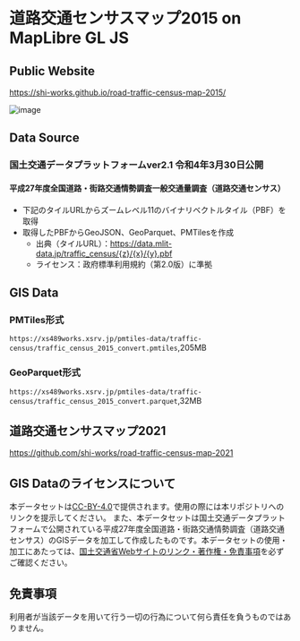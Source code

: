 # 道路交通センサスマップ2015 on MapLibre GL JS
## Public Website
https://shi-works.github.io/road-traffic-census-map-2015/

![image](https://github.com/shi-works/road-traffic-census-map-2015/assets/71203808/02f24eb4-8737-4d68-a9ce-52082e7c98ba)

## Data Source
### 国土交通データプラットフォームver2.1 令和4年3月30日公開
#### 平成27年度全国道路・街路交通情勢調査一般交通量調査（道路交通センサス）
- 下記のタイルURLからズームレベル11のバイナリベクトルタイル（PBF）を取得
- 取得したPBFからGeoJSON、GeoParquet、PMTilesを作成
  - 出典（タイルURL）：https://data.mlit-data.jp/traffic_census/{z}/{x}/{y}.pbf
  - ライセンス：政府標準利用規約（第2.0版）に準拠

## GIS Data
### PMTiles形式
`https://xs489works.xsrv.jp/pmtiles-data/traffic-census/traffic_census_2015_convert.pmtiles`,205MB
### GeoParquet形式
`https://xs489works.xsrv.jp/pmtiles-data/traffic-census/traffic_census_2015_convert.parquet`,32MB

## 道路交通センサスマップ2021
https://github.com/shi-works/road-traffic-census-map-2021

## GIS Dataのライセンスについて
本データセットは[CC-BY-4.0](https://pmtiles-data.s3.ap-northeast-1.amazonaws.com/traffic-accident/LICENSE)で提供されます。使用の際には本リポジトリへのリンクを提示してください。
また、本データセットは国土交通データプラットフォームで公開されている平成27年度全国道路・街路交通情勢調査（道路交通センサス）のGISデータを加工して作成したものです。本データセットの使用・加工にあたっては、[国土交通省Webサイトのリンク・著作権・免責事項](https://www.mlit.go.jp/link.html)を必ずご確認ください。

## 免責事項
利用者が当該データを用いて行う一切の行為について何ら責任を負うものではありません。
